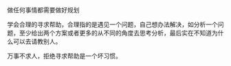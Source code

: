 做任何事情都需要做好规划

学会合理的寻求帮助，合理指的是遇见一个问题，自己想办法解决，如分析一个问题，至少给出两个方案或者更多的从不同的角度去思考分析，最后实在不知道为什么可以去请教别人。

万事不求人，拒绝寻求帮助是一个坏习惯。

